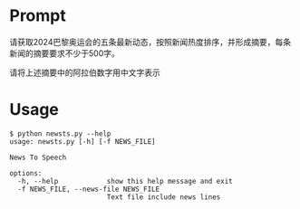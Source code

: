 # Prompt #

请获取2024巴黎奥运会的五条最新动态，按照新闻热度排序，并形成摘要，每条新闻的摘要要求不少于500字。

请将上述摘要中的阿拉伯数字用中文字表示

# Usage #

~~~
$ python newsts.py --help
usage: newsts.py [-h] [-f NEWS_FILE]

News To Speech

options:
  -h, --help            show this help message and exit
  -f NEWS_FILE, --news-file NEWS_FILE
                        Text file include news lines
~~~




